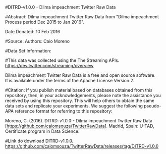 #DITRD-v1.0.0 - Dilma impeachment Twitter Raw Data

#Abstract: 
Dilma impeachment Twitter Raw Data from "Dilma impeachment Process period Dec 2015 to Jan 2016".

Date Donated: 10 Feb 2016

#Source:
Authors: Caio Moreno

#Data Set Information:

#This data was collected using the The Streaming APIs.
https://dev.twitter.com/streaming/overview<BR>

Dilma impeachment Twitter Raw Data is a free and open source software. <BR>
It is available under the terms of the Apache License Version 2.<BR>

#Citation:
If you publish material based on databases obtained from this repository, then, in your acknowledgements, please note the assistance you received by using this repository. This will help others to obtain the same data sets and replicate your experiments. We suggest the following pseudo-APA reference format for referring to this repository:

Moreno, C. (2016). DITRD-v1.0.0 - Dilma impeachment Twitter Raw Data [https://github.com/caiomsouza/TwitterRawData]. Madrid, Spain: U-TAD, Certificate program in Data Science.

#Link do download DITRD-v1.0.0.
https://github.com/caiomsouza/TwitterRawData/releases/tag/DITRD-v1.0.0
